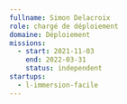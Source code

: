 ```yaml
---
fullname: Simon Delacroix
role: chargé de déploiement
domaine: Déploiement
missions:
  - start: 2021-11-03
    end: 2022-03-31
    status: independent
startups:
  - l-immersion-facile
---
```


